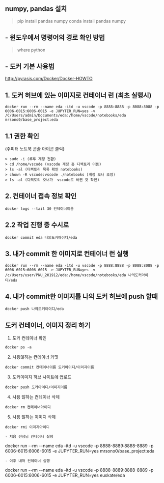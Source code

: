 ## numpy, pandas 설치
> pip install pandas numpy
> conda install pandas numpy

## - 윈도우에서 명령어의 경로 확인 방법
> where python

## - 도커 기본 사용법
http://pyrasis.com/Docker/Docker-HOWTO

## 1. 도커 허브에 있는 이미지로 컨테이너 런 (최초 실행시)
```
docker run --rm --name eda -itd -u vscode -p 8888:8888 -p 8088:8088 -p 6006-6015:6006-6015 -e JUPYTER_RUN=yes -v /C/Users/admin/Documents/eda:/home/vscode/notebooks/eda mrsono0/base_project:eda
```
## 1.1 권한 확인
(주피터 노트북 콘솔 아이콘 클릭)
```
> sudo -i (루투 계정 전환)
> cd /home/vscode (vscode 계정 홈 디렉토리 이동)
> ls -al (디렉토리 목록 확인 notebooks)
> chown -R vscode:vscode ./notebooks (계정 오너 조정)
> ls -al (디렉토리 오너가  vscode로 바뀐 것 확인)
```
## 2. 컨테이너 접속 정보 확인
```
docker logs --tail 30 컨테이너이름
```
## 2.2 작업 진행 중 수시로
```
docker commit eda 나의도커아이디/eda
```

## 3. 내가 commit 한 이미지로 컨테이너 런 실행
```
docker run --rm --name eda -itd -u vscode -p 8888:8888 -p 8088:8088 -p 6006-6015:6006-6015 -e JUPYTER_RUN=yes -v /c/Users/user/PNU_201912/eda:/home/vscode/notebooks/eda 나의도커아이디/eda
```

## 4. 내가 commit한 이미지를 나의 도커 허브에 push 할때
```
docker push 나의도커아이디/eda
```

## 도커 컨테이너, 이미지 정리 하기
1. 도커 컨테이너 확인
```
docker ps -a
```

2. 사용않하는 컨테이너 커밋
```
docker commit 컨테이너이름 도커아이디/이미지이름
```

3. 도커이미지 허브 사이트에 업로드
```
docker push 도커아이디/이미지이름
```

4. 사용 않하는 컨테이너 삭제
```
docker rm 컨테이너아이디
```

5. 사용 않하는 이미지 삭제
```
docker rmi 이미지아이디
```

	- 처음 선생님 컨테이너 실행
docker run --rm --name eda -itd -u vscode -p 8888-8889:8888-8889 -p 6006-6015:6006-6015 -e JUPYTER_RUN=yes mrsono0/base_project:eda

	- 이후 내꺼 컨테이너 실행
docker run --rm --name eda -itd -u vscode -p 8888-8889:8888-8889 -p 6006-6015:6006-6015 -e JUPYTER_RUN=yes euskate/eda